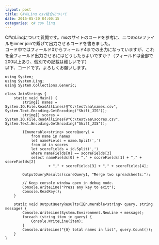 ```yaml
---
layout: post
title: C#のLinq csv結合について
date: 2015-05-20 04:00:15
categories: c# csv linq
---
```

<!-- {% raw %} -->
<p>C#のLinqについて質問です。msのサイトのコードを参考に、二つのcsvファイルをinner joinで繋げて出力させるコードを書きました。<br>
 コード中ではフィールド0からフィールド4までの出力になっていますが、これを全フィールド出力させるにはどうしたらよいですか？（フィールドは全部で200以上あり、個別での記載は難しいです）<br>
 以下、コードです。よろしくお願いします。</p>

<pre><code>using System;
using System.Linq;
using System.Collections.Generic;

class JoinStrings {
    static void Main() {
        string[] names = System.IO.File.ReadAllLines(@"C:\test\aa\names.csv", System.Text.Encoding.GetEncoding("Shift_JIS"));
        string[] scores = System.IO.File.ReadAllLines(@"C:\test\aa\scores.csv", System.Text.Encoding.GetEncoding("Shift_JIS"));

        IEnumerable&lt;string&gt; scoreQuery1 =
            from name in names
            let nameFields = name.Split(',')
            from id in scores
            let scoreFields = id.Split(',')
            where nameFields[0] == scoreFields[3]
            select nameFields[0] + "," + scoreFields[1] + "," + scoreFields[2]
                    + "," + scoreFields[3] + "," + scoreFields[4];

        OutputQueryResults(scoreQuery1, "Merge two spreadsheets:");

        // Keep console window open in debug mode.
        Console.WriteLine("Press any key to exit");
        Console.ReadKey();
    }

    static void OutputQueryResults(IEnumerable&lt;string&gt; query, string message) {
        Console.WriteLine(System.Environment.NewLine + message);
        foreach (string item in query) {
            Console.WriteLine(item);
        }
        Console.WriteLine("{0} total names in list", query.Count());
    }
}
</code></pre>
<!-- {% endraw %} -->
